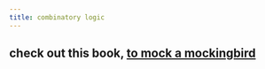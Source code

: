 ```yaml
---
title: combinatory logic
---
```


## check out this book, [to mock a mockingbird](https://en.wikipedia.org/wiki/To_Mock_a_Mockingbird)
